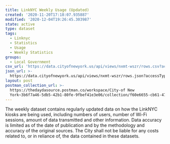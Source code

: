 ```yaml
---
title: LinkNYC Weekly Usage (Updated)
created: '2020-11-20T17:18:07.935887'
modified: '2020-12-04T19:26:45.303987'
state: active
type: dataset
tags:
  - Linknyc
  - Statistics
  - Usage
  - Weekly Statistics
groups:
  - Local Government
csv_url: 'https://data.cityofnewyork.us/api/views/nxmt-wszr/rows.csv?accessType=DOWNLOAD'
json_url: >-
  https://data.cityofnewyork.us/api/views/nxmt-wszr/rows.json?accessType=DOWNLOAD
layout: post
postman_collection_url: >-
  https://thedaydasource.postman.co/workspace/City-of New
  York~3b6f7a46-5db5-42b1-80fe-9fbef41e3e06/collection/f60e6655-cb61-4775-99da-36bc12b04f17
---
```

The weekly dataset contains regularly updated data on how the LinkNYC kiosks are being used, including numbers of users, number of Wi-Fi sessions, amount of data transmitted and other information. Data accuracy is limited as of the date of publication and by the methodology and accuracy of the original sources.  The City shall not be liable for any costs related to, or in reliance of, the data contained in these datasets.
